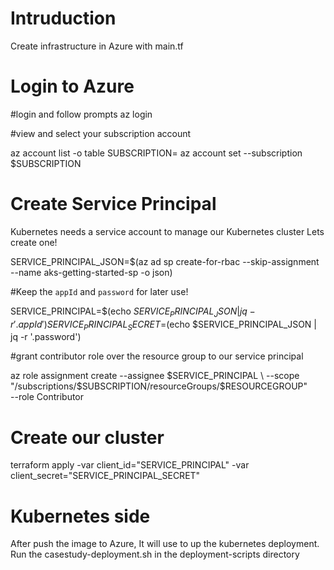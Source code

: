 # Intruduction
Create infrastructure in Azure with main.tf

# Login to Azure
#login and follow prompts
az login 

#view and select your subscription account

az account list -o table
SUBSCRIPTION=<id>
az account set --subscription $SUBSCRIPTION

# Create Service Principal
Kubernetes needs a service account to manage our Kubernetes cluster
Lets create one!

SERVICE_PRINCIPAL_JSON=$(az ad sp create-for-rbac --skip-assignment --name aks-getting-started-sp -o json)

#Keep the `appId` and `password` for later use!

SERVICE_PRINCIPAL=$(echo $SERVICE_PRINCIPAL_JSON | jq -r '.appId')
SERVICE_PRINCIPAL_SECRET=$(echo $SERVICE_PRINCIPAL_JSON | jq -r '.password')

#grant contributor role over the resource group to our service principal

az role assignment create --assignee $SERVICE_PRINCIPAL \
--scope "/subscriptions/$SUBSCRIPTION/resourceGroups/$RESOURCEGROUP" \
--role Contributor

# Create our cluster
terraform apply -var client_id="SERVICE_PRINCIPAL" -var client_secret="SERVICE_PRINCIPAL_SECRET"

# Kubernetes side
After push the image to Azure, It will use to up the kubernetes deployment.
Run the casestudy-deployment.sh in the deployment-scripts directory
